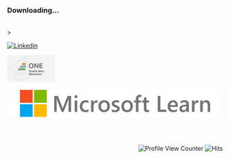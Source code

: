 ### Downloading...

<br>

<div class="img" style="align-items: center;">>

  [![Linkedin](https://img.shields.io/badge/LinkedIn-0077B5?style=for-the-badge&logo=linkedin&logoColor=white)](https://www.linkedin.com/in/wladkoch/?locale=pt_BR)

  [![Oracle Next Education ONE](oracle-next-education-one.png)](https://cursos.alura.com.br/emprega-one/profile/wladkochmansky)

  [![Microsoft Learn](microsoft-learn.png)](https://learn.microsoft.com/pt-br/users/wladkochmansky/achievements)
</div>

<br>
<br>

<div style="float: right;">

  ![Profile View Counter](https://komarev.com/ghpvc/?username=Vladoxx)
  ![Hits](https://hits.sh/github.com/Vladoxx/Vladoxx.svg)
</div>












<!--
**Vladoxx/Vladoxx** is a ✨ _special_ ✨ repository because its `README.md` (this file) appears on your GitHub profile.

Here are some ideas to get you started:

- 🔭 I’m currently working on ...
- 🌱 I’m currently learning ...
- 👯 I’m looking to collaborate on ...
- 🤔 I’m looking for help with ...
- 💬 Ask me about ...
- 📫 How to reach me: ...
- 😄 Pronouns: ...
- ⚡ Fun fact: ...
-->

<!--
[![Bitbucket](https://img.shields.io/badge/Bitbucket-0747a6?style=for-the-badge&logo=bitbucket&logoColor=white)]()

[![Jira](https://img.shields.io/badge/Jira-0052CC?style=for-the-badge&logo=Jira&logoColor=white)]()

[![Ubuntu](https://img.shields.io/badge/Ubuntu-E95420?style=for-the-badge&logo=ubuntu&logoColor=white)]()

[![Medium](https://img.shields.io/badge/Medium-12100E?style=for-the-badge&logo=medium&logoColor=white)]()

[![Git](https://img.shields.io/badge/GIT-E44C30?style=for-the-badge&logo=git&logoColor=white)]() -->

<!-- [![Slack](https://img.shields.io/badge/Slack-4A154B?style=for-the-badge&logo=slack&logoColor=white)]() -->

<!-- [![Discord](https://img.shields.io/badge/Discord-7289DA?style=for-the-badge&logo=discord&logoColor=white)]() -->

<!-- [![Microsoft Teams](https://img.shields.io/badge/Microsoft_Teams-6264A7?style=for-the-badge&logo=microsoft-teams&logoColor=white)]() -->

<!-- [![Zoom](https://img.shields.io/badge/Zoom-2D8CFF?style=for-the-badge&logo=zoom&logoColor=white)]() -->

<!-- [![Trello](https://img.shields.io/badge/Trello-0052CC?style=for-the-badge&logo=trello&logoColor=white)]()

[![Duolingo](https://img.shields.io/badge/Duolingo-58CC02?style=for-the-badge&logo=Duolingo&logoColor=white)]()

[![Gmail](https://img.shields.io/badge/Gmail-D14836?style=for-the-badge&logo=gmail&logoColor=white)]()

[![CodeWars](https://img.shields.io/badge/Codewars-B1361E?style=for-the-badge&logo=Codewars&logoColor=white)]()

[![Gitlab](https://img.shields.io/badge/GitLab-330F63?style=for-the-badge&logo=gitlab&logoColor=white)]()

[![HackerRank](https://img.shields.io/badge/-Hackerrank-2EC866?style=for-the-badge&logo=HackerRank&logoColor=white)]()

[![Netlify](https://img.shields.io/badge/Netlify-00C7B7?style=for-the-badge&logo=netlify&logoColor=white)]()

[![](https://img.shields.io/badge/Amazon_AWS-FF9900?style=for-the-badge&logo=amazonaws&logoColor=white)]()

[![Amazon AWS](https://img.shields.io/badge/Amazon_AWS-232F3E?style=for-the-badge&logo=amazon-aws&logoColor=white)]()

[![Microsoft Azure](https://img.shields.io/badge/Microsoft_Azure-0089D6?style=for-the-badge&logo=microsoft-azure&logoColor=white)]()

[![Jest](https://img.shields.io/badge/Jest-323330?style=for-the-badge&logo=Jest&logoColor=white)]()

[![Ryzen 7](https://img.shields.io/badge/AMD-Ryzen_7_3800X-ED1C24?style=for-the-badge&logo=amd&logoColor=white)]()

[![Sponsor](https://img.shields.io/badge/sponsor-30363D?style=for-the-badge&logo=GitHub-Sponsors&logoColor=#white)]()

[![Deezer](https://img.shields.io/badge/Deezer-FEAA2D?style=for-the-badge&logo=deezer&logoColor=white)]()

[![Spotify](https://img.shields.io/badge/Spotify-1ED760?&style=for-the-badge&logo=spotify&logoColor=white)]()

[![SoundCloud](https://img.shields.io/badge/SoundCloud-FF3300?style=for-the-badge&logo=soundcloud&logoColor=white)]()

[![Youtube Music](https://img.shields.io/badge/YouTube_Music-FF0000?style=for-the-badge&logo=youtube-music&logoColor=white)]()

[![Google Analytics](https://img.shields.io/badge/Google%20Analytics-E37400?style=for-the-badge&logo=google%20analytics&logoColor=white)]()

[![Google Cloud](https://img.shields.io/badge/Google_Cloud-4285F4?style=for-the-badge&logo=google-cloud&logoColor=white)]()

[![Heroku](https://img.shields.io/badge/Heroku-430098?style=for-the-badge&logo=heroku&logoColor=white)]()

[![Oracle](https://img.shields.io/badge/Oracle-F80000?style=for-the-badge&logo=oracle&logoColor=black)]()

[![SalesForce](https://img.shields.io/badge/Salesforce-00A1E0?style=for-the-badge&logo=Salesforce&logoColor=white)]()

[![Bitcoin](https://img.shields.io/badge/Bitcoin-000000?style=for-the-badge&logo=bitcoin&logoColor=white)]()

[![Binance](https://img.shields.io/badge/Binance-FCD535?style=for-the-badge&logo=binance&logoColor=white)]()

[![Chainlink](https://img.shields.io/badge/chainlink-375BD2?style=for-the-badge&logo=chainlink&logoColor=white)]()

[![Ethereum](https://img.shields.io/badge/Ethereum-3C3C3D?style=for-the-badge&logo=Ethereum&logoColor=white)]()

[![Litecoin](https://img.shields.io/badge/Litecoin-A6A9AA?style=for-the-badge&logo=Litecoin&logoColor=white)]()

[![Monero](https://img.shields.io/badge/monero-FF6600?style=for-the-badge&logo=monero&logoColor=white)]()

[![Tether](https://img.shields.io/badge/tether-168363?style=for-the-badge&logo=tether&logoColor=white)]()

[![Polkadot](https://img.shields.io/badge/polkadot-E6007A?style=for-the-badge&logo=polkadot&logoColor=000)]()

[![XRP](https://img.shields.io/badge/Xrp-black?style=for-the-badge&logo=xrp&logoColor=white)]()

[![ZCASH](https://img.shields.io/badge/Zcash-F4B728?style=for-the-badge&logo=zcash&logoColor=000)]()

[![Elastic Search](https://img.shields.io/badge/Elastic_Search-005571?style=for-the-badge&logo=elasticsearch&logoColor=white)]()

[![MariaDB](https://img.shields.io/badge/MariaDB-003545?style=for-the-badge&logo=mariadb&logoColor=white)]()

[![MongoDB](https://img.shields.io/badge/MongoDB-4EA94B?style=for-the-badge&logo=mongodb&logoColor=white)]()

[![MySQL](https://img.shields.io/badge/MySQL-005C84?style=for-the-badge&logo=mysql&logoColor=white)]()

[![Oracle](https://img.shields.io/badge/Oracle-F80000?style=for-the-badge&logo=Oracle&logoColor=white)]()

[![ESLINT](https://img.shields.io/badge/eslint-3A33D1?style=for-the-badge&logo=eslint&logoColor=white)]()

[![Prettier](https://img.shields.io/badge/prettier-1A2C34?style=for-the-badge&logo=prettier&logoColor=F7BA3E)]()

[![Flutter](https://img.shields.io/badge/Flutter-02569B?style=for-the-badge&logo=flutter&logoColor=white)]()

[![Fiverr](https://img.shields.io/badge/fiverr-1DBF73?style=for-the-badge&logo=fiverr&logoColor=white)]()

[![UpWork](https://img.shields.io/badge/UpWork-6FDA44?style=for-the-badge&logo=Upwork&logoColor=white)]()

[![Maintained](https://img.shields.io/badge/Maintained%3F-yes-green.svg)]()

[![Maintained](https://img.shields.io/badge/Maintained%3F-no-red.svg)]()

[![Website Stats](https://img.shields.io/website-up-green/http/monip.org.svg)]()

[![Website Stats](https://img.shields.io/website-down-red/http/cv.lbesson.qc.to.svg)]()

[![Feedback](https://img.shields.io/badge/Ask%20me-anything-1abc9c.svg)]()
 -->
<!-- [![]()]()
[![]()]()
[![]()]()
[![]()]()
[![]()]() -->

<!-- [![Readme Card](https://github-readme-stats.vercel.app/api/pin?username=Vladoxx&repo=alura-oracle_challenge_02_jogo-da-forca&theme=codeSTACKr)](https://github.com/anuraghazra/github-readme-stats) -->

<!-- ### GitHub Stats

![Your Repository's Stats](https://github-readme-stats.vercel.app/api?username=Vladoxx&theme=codeSTACKr&count_private=true&show_icons=true)

### Most Used Languages

![Your Repository's Stats](https://github-readme-stats.vercel.app/api/top-langs/?username=Vladoxx&theme=codeSTACKr&&layout=compact) -->

<!-- [![willianrod's wakatime stats](https://github-readme-stats.vercel.app/api/wakatime?username=willianrod)](https://github.com/anuraghazra/github-readme-stats) -->

<!-- ### Contributors Badge

![GitHub Contributors Image](https://contrib.rocks/image?repo=Vladoxx/trybe-exercicios) -->

[def]: https://hits.sh/github.com/Vladoxx/Vladoxx/
